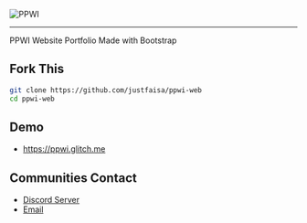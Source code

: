 ![PPWI](https://cdn.discordapp.com/attachments/793671676906569741/848430266293026828/20210516_165503.jpg)

-------
PPWI Website Portfolio Made with Bootstrap

## Fork This
```bash
git clone https://github.com/justfaisa/ppwi-web
cd ppwi-web
```
## Demo
- https://ppwi.glitch.me

## Communities Contact
- [Discord Server](https://discord.gg/)
- [Email](mailto:support@ppwi.com)
